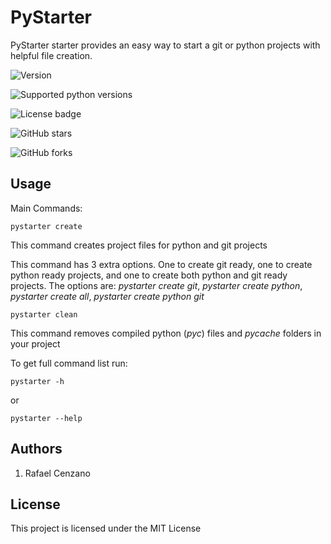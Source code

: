 # PyStarter

PyStarter starter provides an easy way to start a git or python projects with helpful file creation.

![Version](https://img.shields.io/pypi/v/PyStarter.svg)

![Supported python versions](https://img.shields.io/pypi/pyversions/PyStarter.svg)

![License badge](https://img.shields.io/github/license/RafaelCenzano/PyStarter.svg)

![GitHub stars](https://img.shields.io/github/stars/RafaelCenzano/PyStarter.svg)

![GitHub forks](https://img.shields.io/github/forks/RafaelCenzano/PyStarter.svg)

## Usage

Main Commands:

``pystarter create``

This command creates project files for python and git projects

This command has 3 extra options. One to create git ready, one to create python ready projects, and one to create both python and git ready projects.
The options are: *pystarter create git*, *pystarter create python*, *pystarter create all*, *pystarter create python git*

``pystarter clean``

This command removes compiled python (*pyc*) files and *pycache* folders in your project

To get full command list run:

``pystarter -h``

or

``pystarter --help``


## Authors

1. Rafael Cenzano


## License

This project is licensed under the MIT License
